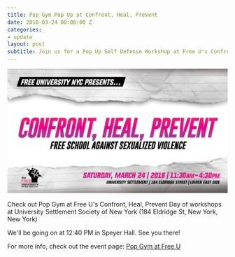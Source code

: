 ```yaml
---
title: Pop Gym Pop Up at Confront, Heal, Prevent
date: 2018-03-24 00:00:00 Z
categories:
- update
layout: post
subtitle: Join us for a Pop Up Self Defense Workshop at Free U's Confront, Heal, Prevent Day of Workshops on March 24th!
---
```


![Pop Gym at FreeU](/assets/freeu.jpg)

Check out Pop Gym at Free U's Confront, Heal, Prevent Day of workshops at University Settlement Society of New York (184 Eldridge St, New York, New York)

We'll be going on at 12:40 PM in Speyer Hall. See you there!

For more info, check out the event page: [Pop Gym at Free U](https://www.facebook.com/events/2099804226905044/)


